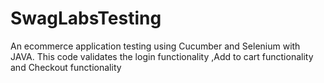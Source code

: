 # SwagLabsTesting
An  ecommerce application testing using Cucumber and Selenium with JAVA.
This code validates the login functionality ,Add to cart functionality and Checkout functionality
